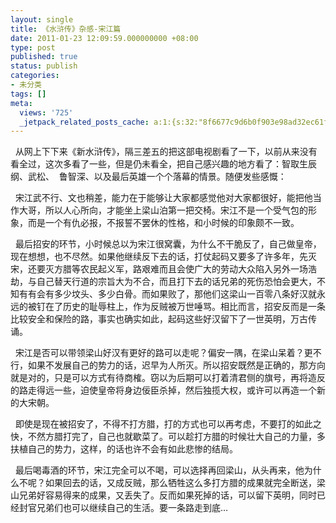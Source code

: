 ```yaml
---
layout: single
title: 《水浒传》杂感-宋江篇
date: 2011-01-23 12:09:59.000000000 +08:00
type: post
published: true
status: publish
categories:
- 未分类
tags: []
meta:
  views: '725'
  _jetpack_related_posts_cache: a:1:{s:32:"8f6677c9d6b0f903e98ad32ec61f8deb";a:2:{s:7:"expires";i:1482590000;s:7:"payload";a:0:{}}}
---
```

<p>&#160; 从网上下下来《新水浒传》，隔三差五的把这部电视剧看了一下，以前从来没有看全过，这次多看了一些，但是仍未看全，把自己感兴趣的地方看了：智取生辰纲、武松、&#160; 鲁智深、以及最后英雄一个个落幕的情景。随便发些感慨：</p>
<p>&#160; 宋江武不行、文也稍差，能力在于能够让大家都感觉他对大家都很好，能把他当作大哥，所以人心所向，才能坐上梁山泊第一把交椅。宋江不是一个受气包的形象，而是一个有仇必报，不报誓不罢休的性格，和小时候的印象颇不一致。</p>
<p>&#160; 最后招安的环节，小时候总以为宋江很窝囊，为什么不干脆反了，自己做皇帝，现在想想，也不尽然。如果他继续反下去的话，打仗起码又要多了许多年，先灭宋，还要灭方腊等农民起义军，路艰难而且会使广大的劳动大众陷入另外一场浩劫，与自己替天行道的宗旨大为不合，而且打下去的话兄弟的死伤恐怕会更大，不知有有会有多少坟头、多少白骨。而如果败了，那他们这梁山一百零八条好汉就永远的被钉在了历史的耻辱柱上，作为反贼被万世唾骂。相比而言，招安反而是一条比较安全和保险的路，事实也确实如此，起码这些好汉留下了一世英明，万古传诵。</p>
<p>&#160; 宋江是否可以带领梁山好汉有更好的路可以走呢？偏安一隅，在梁山呆着？更不行，如果不发展自己的势力的话，迟早为人所灭。所以招安既然是正确的，那方向就是对的，只是可以方式有待商榷。窃以为后期可以打着清君侧的旗号，再将造反的路走得远一些，迫使皇帝将身边佞臣杀掉，然后独揽大权，或许可以再造一个新的大宋朝。</p>
<p>&#160; 即使是现在被招安了，不得不打方腊，打的方式也可以再考虑，不要打的如此之快，不然方腊打完了，自己也就歇菜了。可以趁打方腊的时候壮大自己的力量，多扶植自己的势力，这样，的话也许不会有如此悲惨的结局。</p>
<p>&#160; 最后喝毒酒的环节，宋江完全可以不喝，可以选择再回梁山，从头再来，他为什么不呢？如果回去的话，又成反贼，那么牺牲这么多打方腊的成果就完全断送，梁山兄弟好容易得来的成果，又丢失了。反而如果死掉的话，可以留下英明，同时已经封官兄弟们也可以继续自己的生活。要一条路走到底…</p>
